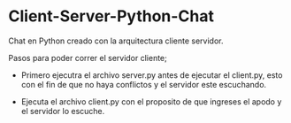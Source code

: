 # Client-Server-Python-Chat
Chat en Python creado con la arquitectura cliente servidor.


Pasos para poder correr el servidor cliente;


- Primero ejecutra el archivo server.py antes de ejecutar el client.py, esto con el fin de que no haya conflictos y el servidor este escuchando.

- Ejecuta el archivo client.py con el proposito de que ingreses el apodo y el servidor lo escuche.